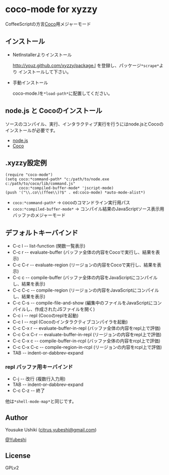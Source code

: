 
# coco-mode for xyzzy

CoffeeScriptの方言[Coco](http://satyr.github.com/coco/)用メジャーモード


## インストール
- NetInstallerよりインストール

    http://youz.github.com/xyzzy/package.l を登録し、パッケージ`*scrape*`より
    インストールして下さい。

- 手動インストール

    coco-mode.lを`*load-path*`に配置してください。


## node.js と Cocoのインストール
ソースのコンパイル、実行、インタラクティブ実行を行うにはnode.jsとCocoの
インストールが必要です。

- [node.js](http://nodejs.org/)
- [Coco](https://github.com/satyr/Coco)

## .xyzzy設定例

    (require "coco-mode")
    (setq coco:*command-path* "c:/path/to/node.exe c:/path/to/coco/lib/command.js"
          coco:*compiled-buffer-mode* 'jscript-mode)
    (push '("\\.co\\(ffee\\)?$" . ed:coco-mode) *auto-mode-alist*)

- `coco:*command-path*` -> cocoのコマンドライン実行用パス
- `coco:*compiled-buffer-mode*` -> コンパイル結果のJavaScriptソース表示用バッファのメジャーモード

## デフォルトキーバインド

- C-c l -- list-function (関数一覧表示)
- C-c r -- evaluate-buffer (バッファ全体の内容をCocoで実行し、結果を表示)
- C-c C-r -- evaluate-region (リージョンの内容をCocoで実行し、結果を表示)
- C-c c -- compile-buffer (バッファ全体の内容をJavaScriptにコンパイルし、結果を表示)
- C-c C-c -- compile-region (リージョンの内容をJavaScriptにコンパイルし、結果を表示)
- C-c C-s -- compile-file-and-show (編集中のファイルをJavaScriptにコンパイルし、作成されたJSファイルを開く)
- C-c i -- repl (Cocoのreplを起動)
- C-c I -- rcpl (Cocoのインタラクティブコンパイラを起動)
- C-c C-x r -- evaluate-buffer-in-repl (バッファ全体の内容をrepl上で評価)
- C-c C-x C-r -- evaluate-buffer-in-repl (リージョンの内容をrepl上で評価)
- C-c C-x c -- compile-buffer-in-rcpl (バッファ全体の内容をrcpl上で評価)
- C-c C-x C-c -- compile-region-in-rcpl (リージョンの内容をrcpl上で評価)
- TAB -- indent-or-dabbrev-expand

### repl バッファ用キーバインド
- C-j -- 改行 (複数行入力用)
- TAB -- indent-or-dabbrev-expand
- C-c C-z -- 終了

他は`*shell-mode-map*`と同じです。


## Author
Yousuke Ushiki (<citrus.yubeshi@gmail.com>)

[@Yubeshi](http://twitter.com/Yubeshi/)

## License
GPLv2
